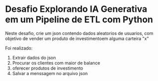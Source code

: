 # Desafio Explorando IA Generativa em um Pipeline de ETL com Python

Neste desafio, crie um json contendo dados aleatorios de usuarios,
com objetivo de vender um produto de investimentoem alguma carteira "x"

Foi realizado:

1. Extrair dados do json
2. Procurar os clientes com maior de balance
3. oferecer produtos de investimento
4. Salvar a menssagem no arquivo json
